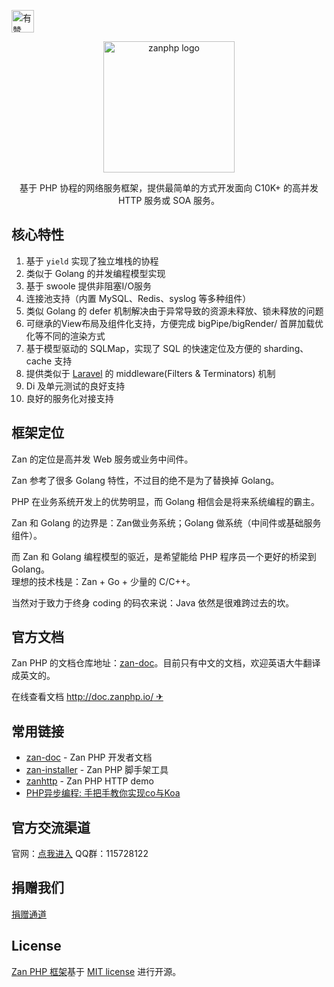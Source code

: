 <p>
<a href="https://github.com/youzan/"><img alt="有赞logo" width="36px" src="https://img.yzcdn.cn/public_files/2017/02/09/e84aa8cbbf7852688c86218c1f3bbf17.png" alt="youzan">
</p></a>
<p align="center">
    <img src="https://github.com/youzan/zanphp.io/blob/master/src/img/zan-logo-small@2x.png?raw=true" alt="zanphp logo" srcset="https://github.com/youzan/zanphp.io/blob/master/src/img/zan-logo-small.png?raw=true 1x, https://github.com/youzan/zanphp.io/blob/master/src/img/zan-logo-small@2x.png?raw=true 2x, https://github.com/youzan/zanphp.io/blob/master/src/img/zan-logo-small.png?raw=true" width="210" height="210">
</p>
<p align="center">基于 PHP 协程的网络服务框架，提供最简单的方式开发面向 C10K+ 的高并发 HTTP 服务或 SOA 服务。</p>

## 核心特性
1. 基于 `yield` 实现了独立堆栈的协程
2. 类似于 Golang 的并发编程模型实现
3. 基于 swoole 提供非阻塞I/O服务
4. 连接池支持（内置 MySQL、Redis、syslog 等多种组件）
5. 类似 Golang 的 defer 机制解决由于异常导致的资源未释放、锁未释放的问题
6. 可继承的View布局及组件化支持，方便完成 bigPipe/bigRender/ 首屏加载优化等不同的渲染方式
7. 基于模型驱动的 SQLMap，实现了 SQL 的快速定位及方便的 sharding、cache 支持
8. 提供类似于 [Laravel](https://github.com/laravel/laravel) 的 middleware(Filters & Terminators) 机制
9. Di 及单元测试的良好支持
10. 良好的服务化对接支持

## 框架定位
Zan 的定位是高并发 Web 服务或业务中间件。

Zan 参考了很多 Golang 特性，不过目的绝不是为了替换掉 Golang。

PHP 在业务系统开发上的优势明显，而 Golang 相信会是将来系统编程的霸主。         

Zan 和 Golang 的边界是：Zan做业务系统；Golang 做系统（中间件或基础服务组件）。    

而 Zan 和 Golang 编程模型的驱近，是希望能给 PHP 程序员一个更好的桥梁到 Golang。            
理想的技术栈是：Zan + Go + 少量的 C/C++。

当然对于致力于终身 coding 的码农来说：Java 依然是很难跨过去的坎。


## 官方文档

Zan PHP 的文档仓库地址：[zan-doc](https://github.com/youzan/zan-doc/blob/master/zh/SUMMARY.md)。目前只有中文的文档，欢迎英语大牛翻译成英文的。

在线查看文档 [http://doc.zanphp.io/ ✈](http://doc.zanphp.io/)


## 常用链接
- [zan-doc](https://github.com/youzan/zan-doc) - Zan PHP 开发者文档
- [zan-installer](https://github.com/youzan/zan-installer) - Zan PHP 脚手架工具
- [zanhttp](https://github.com/youzan/zanhttp) - Zan PHP HTTP demo
- [PHP异步编程: 手把手教你实现co与Koa](https://github.com/youzan/php-co-koa) 


## 官方交流渠道
官网：[点我进入](http://zanphp.io)
QQ群：115728122

## 捐赠我们
[捐赠通道](http://zanphp.io/donate)

## License

[Zan PHP 框架](https://github.com/youzan/zan)基于 [MIT license](https://opensource.org/licenses/MIT) 进行开源。

